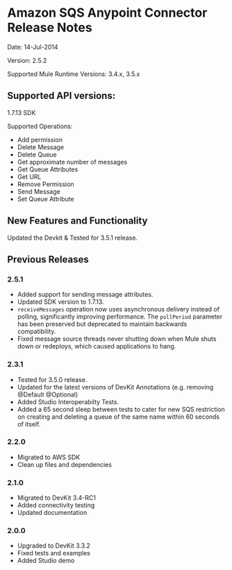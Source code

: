 Amazon SQS Anypoint Connector Release Notes
==========================================

Date: 14-Jul-2014

Version: 2.5.2

Supported Mule Runtime Versions: 3.4.x, 3.5.x

Supported API versions:
-----------------------

1.7.13 SDK

Supported Operations:

* Add permission
* Delete Message
* Delete Queue
* Get approximate number of messages
* Get Queue Attributes
* Get URL
* Remove Permission
* Send Message
* Set Queue Attribute


New Features and Functionality
------------------------------

Updated the Devkit & Tested for 3.5.1 release.

Previous Releases
-----------------

### 2.5.1
- Added support for sending message attributes.
- Updated SDK version to 1.7.13.
- `receiveMessages` operation now uses asynchronous delivery instead of polling, significantly improving performance. The `pollPeriod` parameter has been preserved but deprecated to maintain backwards compatibility.
- Fixed message source threads never shutting down when Mule shuts down or redeploys, which caused applications to hang.

### 2.3.1
- Tested for 3.5.0 release.
- Updated for the latest versions of DevKit Annotations (e.g. removing @Default @Optional)
- Added Studio Interoperabilty Tests.
- Added a 65 second sleep between tests to cater for new SQS restriction on creating and deleting a queue of the same name within 60 seconds of itself.

### 2.2.0
- Migrated to AWS SDK
- Clean up files and dependencies

### 2.1.0
- Migrated to DevKit 3.4-RC1
- Added connectivity testing
- Updated documentation

### 2.0.0
- Upgraded to DevKit 3.3.2
- Fixed tests and examples
- Added Studio demo
